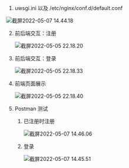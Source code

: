 1.  uwsgi.ini 以及 /etc/nginx/conf.d/default.conf

![截屏2022-05-07 14.44.18](https://raw.githubusercontent.com/hjc-owo/hjc-owo.github.io/img/202205071445952.png)

2. 前后端交互：注册

   ![截屏2022-05-05 22.18.20](https://raw.githubusercontent.com/hjc-owo/hjc-owo.github.io/img/202205071441679.png)

<div STYLE="page-break-after: always;"></div>

3. 前后端交互：登录

   ![截屏2022-05-05 22.18.33](https://raw.githubusercontent.com/hjc-owo/hjc-owo.github.io/img/202205052219766.png)

4. 前端页面展示

   ![截屏2022-05-05 22.18.40](https://raw.githubusercontent.com/hjc-owo/hjc-owo.github.io/img/202205052219797.png)

<div STYLE="page-break-after: always;"></div>

5. Postman 测试

   1. 已注册时注册

      ![截屏2022-05-07 14.46.06](https://raw.githubusercontent.com/hjc-owo/hjc-owo.github.io/img/202205071446235.png)

   2. 登录

      ![截屏2022-05-07 14.45.51](https://raw.githubusercontent.com/hjc-owo/hjc-owo.github.io/img/202205071446419.png)
